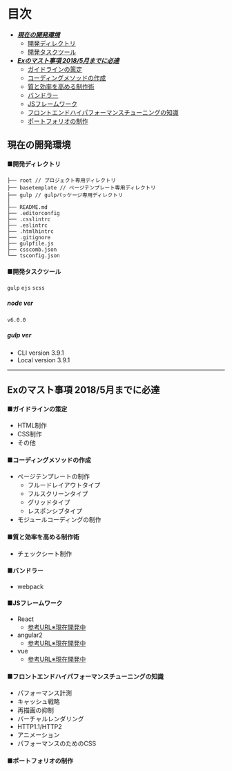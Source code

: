 # 目次
* [***現在の開発環境***](#head_dev)
  * [開発ディレクトリ](#dirctory)
  * [開発タスクツール](#tasktool)
* [***Exのマスト事項 2018/5月までに必達***](#head_ex)
  * [ガイドラインの策定](#guideline)
  * [コーディングメソッドの作成](#coding)
  * [質と効率を高める制作術](#cheack)
  * [バンドラー](#bundle)
  * [JSフレームワーク](#frame)
  * [フロントエンドハイパフォーマンスチューニングの知識](#performance)
  * [ポートフォリオの制作](#portfolio)

<a id="head_dev"></a>
## 現在の開発環境

<a id="dirctory"></a>
#### ■開発ディレクトリ
```
├── root // プロジェクト専用ディレクトリ
├── basetemplate // ページテンプレート専用ディレクトリ
├── gulp // gulpパッケージ専用ディレクトリ
│
├── README.md
├── .editorconfig
├── .csslintrc
├── .eslintrc
├── .htmlhintrc
├── .gitignore
├── gulpfile.js
├── csscomb.json
└── tsconfig.json
```

<a id="tasktool"></a>
#### ■開発タスクツール
`gulp`
`ejs`
`scss`

##### node ver
`v6.0.0`

##### gulp ver
* CLI version 3.9.1
* Local version 3.9.1

----

<a id="head_ex"></a>
## Exのマスト事項 2018/5月までに必達
<a id="guideline"></a>
#### ■ガイドラインの策定
- HTML制作
- CSS制作
- その他

<a id="coding"></a>
#### ■コーディングメソッドの作成
* ページテンプレートの制作
  * フルードレイアウトタイプ
  * フルスクリーンタイプ
  * グリッドタイプ
  * レスポンシブタイプ
* モジュールコーディングの制作

#### ■質と効率を高める制作術
<a id="cheack"></a>
* チェックシート制作

<a id="bundle"></a>
#### ■バンドラー
* webpack

<a id="frame"></a>
#### ■JSフレームワーク
* React
  - [参考URL※現在開発中](#javascript:void(0))
* angular2
  - [参考URL※現在開発中](#javascript:void(0))
* vue
  - [参考URL※現在開発中](#javascript:void(0))

<a id="performance"></a>
#### ■フロントエンドハイパフォーマンスチューニングの知識
* パフォーマンス計測
* キャッシュ戦略
* 再描画の抑制
* バーチャルレンダリング
* HTTP1.1/HTTP2
* アニメーション
* パフォーマンスのためのCSS

<a id="portfolio"></a>
#### ■ポートフォリオの制作
